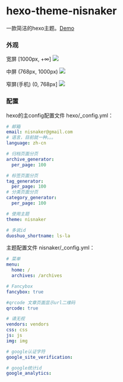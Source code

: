 hexo-theme-nisnaker
===================

一款简洁的hexo主题。[Demo](http://ls-la.me)

### 外观

宽屏 [1000px, +∞]
![](https://cloud.githubusercontent.com/assets/12491401/8423344/2083e7ae-1f1a-11e5-881b-907c90c4e591.png)

中屏 (768px, 1000px)
![](https://cloud.githubusercontent.com/assets/12491401/8423349/500697ec-1f1a-11e5-99b5-2d5bf0ef1897.png)

窄屏(手机) (0, 768px]
![](https://cloud.githubusercontent.com/assets/12491401/8423362/6c6ebb80-1f1a-11e5-8a82-bb2628aaa47c.png)

### 配置

hexo的主config配置文件 hexo/_config.yml：

```yaml
# 邮箱
email: nisnaker@gmail.com
# 语言，目前就一种。。。
language: zh-cn

# 归档页面分页
archive_generator:
  per_page: 100

# 标签页面分页
tag_generator:
  per_page: 100
# 分类页面分页
category_generator: 
  per_page: 100

# 使用主题
theme: nisnaker

# 多说id
duoshuo_shortname: ls-la
```

主题配置文件 nisnaker/_config.yml：

```yaml
# 菜单
menu:
  home: /
  archives: /archives

# Fancybox
fancybox: true

#qrcode 文章页面显示url二维码
qrcode: true

# 请无视
vendors: vendors
css: css
js: js
img: img

# google认证字符
google_site_verification:

# google统计id
google_analytics:

```